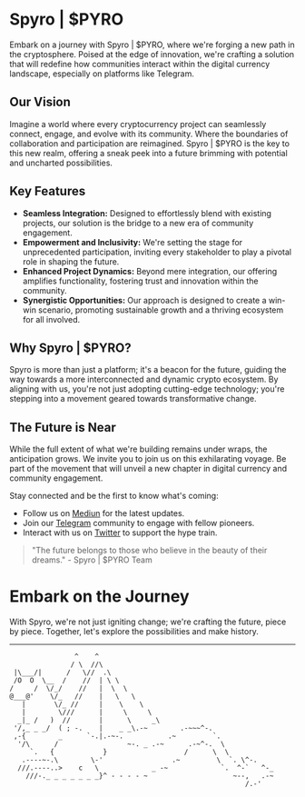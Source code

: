 # Spyro | $PYRO

Embark on a journey with Spyro | $PYRO, where we're forging a new path in the cryptosphere. Poised at the edge of innovation, we're crafting a solution that will redefine how communities interact within the digital currency landscape, especially on platforms like Telegram.

## Our Vision
Imagine a world where every cryptocurrency project can seamlessly connect, engage, and evolve with its community. Where the boundaries of collaboration and participation are reimagined. Spyro | $PYRO is the key to this new realm, offering a sneak peek into a future brimming with potential and uncharted possibilities.

## Key Features

- **Seamless Integration:** Designed to effortlessly blend with existing projects, our solution is the bridge to a new era of community engagement.
- **Empowerment and Inclusivity:** We're setting the stage for unprecedented participation, inviting every stakeholder to play a pivotal role in shaping the future.
- **Enhanced Project Dynamics:** Beyond mere integration, our offering amplifies functionality, fostering trust and innovation within the community.
- **Synergistic Opportunities:** Our approach is designed to create a win-win scenario, promoting sustainable growth and a thriving ecosystem for all involved.

## Why Spyro | $PYRO?

Spyro is more than just a platform; it's a beacon for the future, guiding the way towards a more interconnected and dynamic crypto ecosystem. By aligning with us, you're not just adopting cutting-edge technology; you're stepping into a movement geared towards transformative change.

## The Future is Near

While the full extent of what we're building remains under wraps, the anticipation grows. We invite you to join us on this exhilarating voyage. Be part of the movement that will unveil a new chapter in digital currency and community engagement.

Stay connected and be the first to know what's coming:

- Follow us on [Mediun](https://medium.com/@spyroneth) for the latest updates.
- Join our [Telegram](https://t.me/Spyro_eth) community to engage with fellow pioneers.
- Interact with us on [Twitter](https://twitter.com/SpyronEth) to support the hype train.

> "The future belongs to those who believe in the beauty of their dreams." - Spyro | $PYRO Team

# Embark on the Journey

With Spyro, we're not just igniting change; we're crafting the future, piece by piece. Together, let's explore the possibilities and make history.

---
```
                ^    ^
               / \  //\
 |\___/|      /   \//  .\
 /O  O  \__  /    //  | \ \
/     /  \/_/    //   |  \  \
@___@'    \/_   //    |   \   \ 
   |       \/_ //     |    \    \ 
   |        \///      |     \     \ 
  _|_ /   )  //       |      \     _\
 '/,_ _ _/  ( ; -.    |    _ _\.-~        .-~~~^-.
 ,-{        _      `-.|.-~-.           .~         `.
  '/\      /                 ~-. _ .-~      .-~^-.  \
     `.   {            }                   /      \  \
   .----~-.\        \-'                 .~         \  `. \^-.
  ///.----..>    c   \             _ -~             `.  ^-`   ^-_
    ///-._ _ _ _ _ _ _}^ - - - - ~                     ~--,   .-~
                                                          /.-'
```
